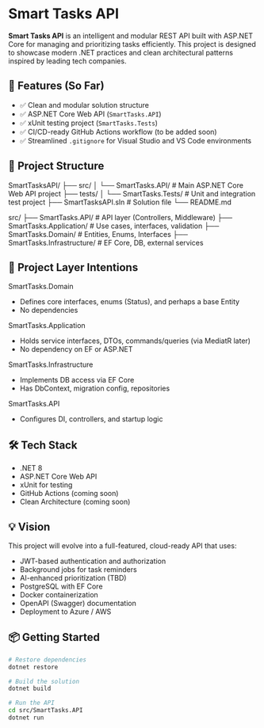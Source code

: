 # Smart Tasks API

**Smart Tasks API** is an intelligent and modular REST API built with ASP.NET Core for managing and prioritizing tasks efficiently. This project is designed to showcase modern .NET practices and clean architectural patterns inspired by leading tech companies.

## 🚀 Features (So Far)

- ✅ Clean and modular solution structure
- ✅ ASP.NET Core Web API (`SmartTasks.API`)
- ✅ xUnit testing project (`SmartTasks.Tests`)
- ✅ CI/CD-ready GitHub Actions workflow (to be added soon)
- ✅ Streamlined `.gitignore` for Visual Studio and VS Code environments

## 📁 Project Structure

SmartTasksAPI/
├── src/
│ └── SmartTasks.API/ # Main ASP.NET Core Web API project
├── tests/
│ └── SmartTasks.Tests/ # Unit and integration test project
├── SmartTasksAPI.sln # Solution file └── README.md

src/
├── SmartTasks.API/ # API layer (Controllers, Middleware)
├── SmartTasks.Application/ # Use cases, interfaces, validation
├── SmartTasks.Domain/ # Entities, Enums, Interfaces
├── SmartTasks.Infrastructure/ # EF Core, DB, external services

## 🧠 Project Layer Intentions

SmartTasks.Domain

- Defines core interfaces, enums (Status), and perhaps a base Entity
- No dependencies

SmartTasks.Application

- Holds service interfaces, DTOs, commands/queries (via MediatR later)
- No dependency on EF or ASP.NET

SmartTasks.Infrastructure

- Implements DB access via EF Core
- Has DbContext, migration config, repositories

SmartTasks.API

- Configures DI, controllers, and startup logic

## 🛠️ Tech Stack

- .NET 8
- ASP.NET Core Web API
- xUnit for testing
- GitHub Actions (coming soon)
- Clean Architecture (coming soon)

## 💡 Vision

This project will evolve into a full-featured, cloud-ready API that uses:

- JWT-based authentication and authorization
- Background jobs for task reminders
- AI-enhanced prioritization (TBD)
- PostgreSQL with EF Core
- Docker containerization
- OpenAPI (Swagger) documentation
- Deployment to Azure / AWS

## 📦 Getting Started

```bash
# Restore dependencies
dotnet restore

# Build the solution
dotnet build

# Run the API
cd src/SmartTasks.API
dotnet run
```
